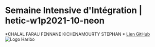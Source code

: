 # Semaine Intensive d'Intégration | hetic-w1p2021-10-neon
*CHALAL FARAU FENNANE KICHENAMOURTY STEPHAN *
[Lien GitHub](https://github.com/Benjigo93/hetic-w1p2021-10-neon)
![Logo Haribo](https://github.com/Benjigo93/hetic-w1p2021-10-neon/tree/master/images/logo-haribo.svg)
